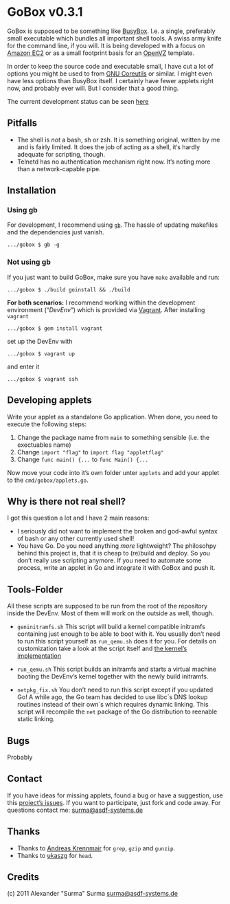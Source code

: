 GoBox v0.3.1
============
GoBox is supposed to be something like [BusyBox](http://www.busybox.net). I.e.
a single, preferably small executable which bundles all important shell tools.
A swiss army knife for the command line, if you will.
It is being developed with a focus on [Amazon EC2](http://aws.amazon.com) or as
a small footprint basis for an [OpenVZ](http://www.openvz.org) template.

In order to keep the source code and executable small, I have cut a lot of options
you might be used to from [GNU Coreutils](http://www.gnu.org/software/coreutils/) or
similar. I might even have less options than BusyBox itself. I certainly have
fewer applets right now, and probably ever will. But I consider that a good thing.

The current development status can be seen [here](https://trello.com/board/gobox/4ed265f07e5ffd00002b0aed)

Pitfalls
--------
- The shell is *not* a bash, sh or zsh. It is something original, written by me and
  is fairly limited. It does the job of acting as a shell, it‘s hardly adequate for
  scripting, though.
- Telnetd has no authentication mechanism right now. It’s noting more than a
  network-capable pipe.

Installation
------------

### Using gb
For development, I recommend using [`gb`](http://code.google.com/p/go-gb/).
The hassle of updating makefiles and the dependencies just vanish.

    .../gobox $ gb -g

### Not using gb
If you just want to build GoBox, make sure you have `make` available and run:

 	.../gobox $ ./build goinstall && ./build

 **For both scenarios:** I recommend working within the development environment (“*DevEnv*”)
 which is provided via [Vagrant](http://www.vagrantup.com). After installing `vagrant`

    .../gobox $ gem install vagrant

set up the DevEnv with

    .../gobox $ vagrant up

and enter it

    .../gobox $ vagrant ssh

Developing applets
------------------
Write your applet as a standalone Go application. When done, you need to execute the following steps:

1. Change the package name from `main` to something sensible (i.e. the exectuables name)
2. Change `import "flag"` to `import flag "appletflag"`
3. Change `func main() {...` to `func Main() {...`

Now move your code into it’s own folder unter `applets` and add your applet to the `cmd/gobox/applets.go`.

Why is there not real shell?
----------------------------
I got this question a lot and I have 2 main reasons:

- I seriously did not want to implement the broken and god-awful syntax of bash
  or any other currently used shell!
- You have Go. Do you need anything *more* lightweight? The philosohpy behind this
  project is, that it is cheap to (re)build and deploy. So you don’t really use
  scripting anymore. If you need to automate some process, write an applet in Go and
  integrate it with GoBox and push it.

Tools-Folder
------------
All these scripts are supposed to be run from the root of the repository inside
the DevEnv. Most of them will work on the outside as well, though.

- `geninitramfs.sh`
  This script will build a kernel compatible initramfs containing just enough to be
  able to boot with it.
  You usually don’t need to run this script yourself as `run_qemu.sh` does it for you.
  For details on customization take a look at the script itself and [the kernel’s implementation](https://github.com/torvalds/linux/blob/master/usr/gen_init_cpio.c)

- `run_qemu.sh`
  This script builds an initramfs and starts a virtual machine booting the DevEnv’s
  kernel together with the newly build initramfs.

- `netpkg_fix.sh`
  You don’t need to run this script except if you updated Go!
  A while ago, the Go team has decided to use libc´s DNS lookup routines instead of
  their own´s which requires dynamic linking. This script will recompile the `net`
  package of the Go distribution to reenable static linking.

Bugs
----
Probably

Contact
-------
If you have ideas for missing applets, found a bug or have a suggestion, use
this [project’s issues](https://github.com/asdf-systems/gobox/issues).
If you want to participate, just fork and code away. For questions contact me:
<surma@asdf-systems.de>

Thanks
------
- Thanks to [Andreas Krennmair](https://github.com/akrennmair) for `grep`, `gzip` and `gunzip`.
- Thanks to [ukaszg](https://github.com/ukaszg) for `head`.

Credits
-------
(c) 2011 Alexander "Surma" Surma <surma@asdf-systems.de>
